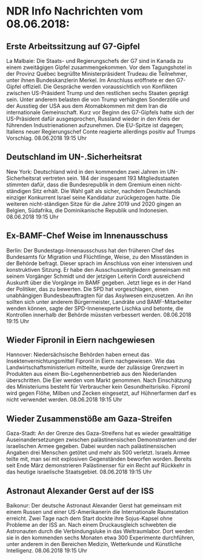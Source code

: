 # NDR Info Nachrichten vom 08.06.2018:


## Erste Arbeitssitzung auf G7-Gipfel
La Malbaie: Die Staats- und Regierungschefs der G7 sind in Kanada zu einem zweitägigen Gipfel zusammengekommen. Vor dem Tagungshotel in der Provinz Québec begrüßte Ministerpräsident Trudeau die Teilnehmer, unter ihnen Bundeskanzlerin Merkel. Im Anschluss eröffnete er den G7-Gipfel offiziell. Die Gespräche werden voraussichtlich von Konflikten zwischen US-Präsident Trump und den restlichen sechs Staaten geprägt sein. Unter anderem belasten die von Trump verhängten Sonderzölle und der Ausstieg der USA aus dem Atomabkommen mit dem Iran die internationale Gemeinschaft. Kurz vor Beginn des G7-Gipfels hatte sich der US-Präsident dafür ausgesprochen, Russland wieder in den Kreis der führenden Industrienationen aufzunehmen. Die EU-Spitze ist dagegen; Italiens neuer Regierungschef Conte reagierte allerdings positiv auf Trumps Vorschlag. 08.06.2018 19:15 Uhr 

## Deutschland im UN-.Sicherheitsrat
New York: Deutschland wird in den kommenden zwei Jahren im UN-Sicherheitsrat vertreten sein. 184 der insgesamt 193 Mitgliedsstaaten stimmten dafür, dass die Bundesrepublik in dem Gremium einen nicht-ständigen Sitz erhält. Die Wahl galt als sicher, nachdem Deutschlands einziger Konkurrent Israel seine Kandidatur zurückgezogen hatte. Die weiteren nicht-ständigen Sitze für die Jahre 2019 und 2020 gingen an Belgien, Südafrika, die Dominikanische Republik und Indonesien. 08.06.2018 19:15 Uhr 

## Ex-BAMF-Chef Weise im Innenausschuss
Berlin: Der Bundestags-Innenausschuss hat den früheren Chef des Bundesamts für Migration und Flüchtlinge, Weise, zu den Missständen in der Behörde befragt. Dieser sprach im Anschluss von einer intensiven und konstruktiven Sitzung. Er habe den Ausschussmitgliedern gemeinsam mit seinem Vorgänger Schmidt und der jetzigen Leiterin Cordt ausreichend Auskunft über die Vorgänge im BAMF gegeben. Jetzt liege es in der Hand der Politiker, das zu bewerten. Die SPD hat vorgeschlagen, einen unabhängigen Bundesbeauftragten für das Asylwesen einzusetzen. An ihn sollten sich unter anderem Bürgermeister, Landräte und BAMF-Mitarbeiter wenden können, sagte der SPD-Innenexperte Lischka und betonte, die Kontrollen innerhalb der Behörde müssten verbessert werden. 08.06.2018 19:15 Uhr 

## Wieder Fipronil in Eiern nachgewiesen
Hannover:	Niedersächsische Behörden haben erneut das Insektenvernichtungsmittel Fipronil in Eiern nachgewiesen. Wie das Landwirtschaftsministerium mitteilte, wurde der zulässige Grenzwert in Produkten aus einem Bio-Legehennenbetrieb aus den Niederlanden überschritten. Die Eier werden vom Markt genommen. Nach Einschätzung des Ministeriums besteht für Verbraucher kein Gesundheitsrisiko. Fipronil wird gegen Flöhe, Milben und Zecken eingesetzt, auf Hühnerfarmen darf es nicht verwendet werden. 08.06.2018 19:15 Uhr 

## Wieder Zusammenstöße am Gaza-Streifen
Gaza-Stadt: An der Grenze des Gaza-Streifens hat es wieder gewalttätige Auseinandersetzungen zwischen palästinensischen Demonstranten und der israelischen Armee gegeben. Dabei wurden nach palästinensischen Angaben drei Menschen getötet und mehr als 500 verletzt. Israels Armee teilte mit, man sei mit explosiven Gegenständen beworfen worden. Bereits seit Ende März demonstrieren Palästinenser für ein Recht auf Rückkehr in das heutige israelische Staatsgebiet. 08.06.2018 19:15 Uhr 

## Astronaut Alexander Gerst auf der ISS
Baikonur: Der deutsche Astronaut Alexander Gerst hat gemeinsam mit einem Russen und einer US-Amerikanerin die Internationale Raumstation erreicht. Zwei Tage nach dem Start dockte ihre Sojus-Kapsel ohne Probleme an der ISS an. Nach einem Druckausgleich schwebten die Astronauten durch die Verbindungsluke in das Weltraumlabor. Dort werden sie in den kommenden sechs Monaten etwa 300 Experimente durchführen, unter anderem in den Bereichen Medizin, Wetterkunde und Künstliche Intelligenz. 08.06.2018 19:15 Uhr 
